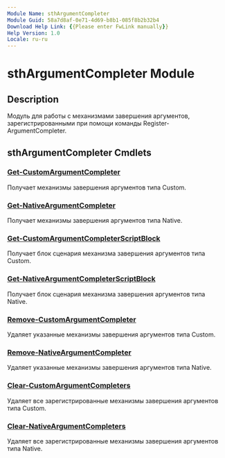 ```yaml
---
Module Name: sthArgumentCompleter
Module Guid: 58a7d8af-0e71-4d69-b8b1-085f8b2b32b4
Download Help Link: {{Please enter FwLink manually}}
Help Version: 1.0
Locale: ru-ru
---
```


# sthArgumentCompleter Module

## Description

Модуль для работы с механизмами завершения аргументов, зарегистрированными при помощи команды Register-ArgumentCompleter.

## sthArgumentCompleter Cmdlets

### [Get-CustomArgumentCompleter](Get-CustomArgumentCompleter.md)

Получает механизмы завершения аргументов типа Custom.

### [Get-NativeArgumentCompleter](Get-NativeArgumentCompleter.md)

Получает механизмы завершения аргументов типа Native.

### [Get-CustomArgumentCompleterScriptBlock](Get-CustomArgumentCompleterScriptBlock.md)

Получает блок сценария механизма завершения аргументов типа Custom.

### [Get-NativeArgumentCompleterScriptBlock](Get-NativeArgumentCompleterScriptBlock.md)

Получает блок сценария механизма завершения аргументов типа Native.

### [Remove-CustomArgumentCompleter](Remove-CustomArgumentCompleter.md)

Удаляет указанные механизмы завершения аргументов типа Custom.

### [Remove-NativeArgumentCompleter](Remove-NativeArgumentCompleter.md)

Удаляет указанные механизмы завершения аргументов типа Native.

### [Clear-CustomArgumentCompleters](Clear-CustomArgumentCompleters.md)

Удаляет все зарегистрированные механизмы завершения аргументов типа Custom.

### [Clear-NativeArgumentCompleters](Clear-NativeArgumentCompleters.md)

Удаляет все зарегистрированные механизмы завершения аргументов типа Native.
